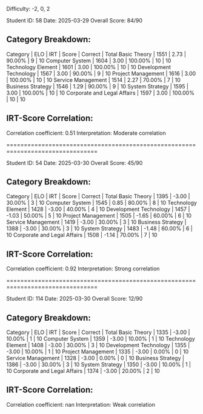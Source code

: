 Difficulty: -2, 0, 2

Student ID: 58
Date: 2025-03-29
Overall Score: 84/90

## Category Breakdown:

Category | ELO | IRT | Score | Correct | Total
Basic Theory | 1551 | 2.73 | 90.00% | 9 | 10
Computer System | 1604 | 3.00 | 100.00% | 10 | 10
Technology Element | 1601 | 3.00 | 100.00% | 10 | 10
Development Technology | 1567 | 3.00 | 90.00% | 9 | 10
Project Management | 1616 | 3.00 | 100.00% | 10 | 10
Service Management | 1514 | 2.27 | 70.00% | 7 | 10
Business Strategy | 1546 | 1.29 | 90.00% | 9 | 10
System Strategy | 1595 | 3.00 | 100.00% | 10 | 10
Corporate and Legal Affairs | 1597 | 3.00 | 100.00% | 10 | 10

## IRT-Score Correlation:

Correlation coefficient: 0.51
Interpretation: Moderate correlation

================================================================================

Student ID: 54
Date: 2025-03-30
Overall Score: 45/90

## Category Breakdown:

Category | ELO | IRT | Score | Correct | Total
Basic Theory | 1395 | -3.00 | 30.00% | 3 | 10
Computer System | 1545 | 0.85 | 80.00% | 8 | 10
Technology Element | 1428 | -3.00 | 40.00% | 4 | 10
Development Technology | 1457 | -1.03 | 50.00% | 5 | 10
Project Management | 1505 | -1.65 | 60.00% | 6 | 10
Service Management | 1419 | -3.00 | 30.00% | 3 | 10
Business Strategy | 1388 | -3.00 | 30.00% | 3 | 10
System Strategy | 1483 | -1.48 | 60.00% | 6 | 10
Corporate and Legal Affairs | 1508 | -1.14 | 70.00% | 7 | 10

## IRT-Score Correlation:

Correlation coefficient: 0.92
Interpretation: Strong correlation

================================================================================

Student ID: 114
Date: 2025-03-30
Overall Score: 12/90

## Category Breakdown:

Category | ELO | IRT | Score | Correct | Total
Basic Theory | 1335 | -3.00 | 10.00% | 1 | 10
Computer System | 1359 | -3.00 | 10.00% | 1 | 10
Technology Element | 1408 | -3.00 | 30.00% | 3 | 10
Development Technology | 1355 | -3.00 | 10.00% | 1 | 10
Project Management | 1335 | -3.00 | 0.00% | 0 | 10
Service Management | 1328 | -3.00 | 0.00% | 0 | 10
Business Strategy | 1386 | -3.00 | 30.00% | 3 | 10
System Strategy | 1350 | -3.00 | 10.00% | 1 | 10
Corporate and Legal Affairs | 1374 | -3.00 | 20.00% | 2 | 10

## IRT-Score Correlation:

Correlation coefficient: nan
Interpretation: Weak correlation
